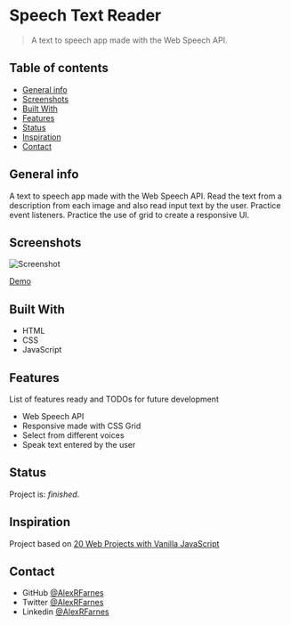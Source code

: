 # Speech Text Reader

> A text to speech app made with the Web Speech API.

## Table of contents

- [General info](#general-info)
- [Screenshots](#screenshots)
- [Built With](#built-with)
- [Features](#features)
- [Status](#status)
- [Inspiration](#inspiration)
- [Contact](#contact)

## General info

A text to speech app made with the Web Speech API. Read the text from a description from each image and also read input text by the user. Practice event listeners. Practice the use of grid to create a responsive UI.

## Screenshots

![Screenshot](https://user-images.githubusercontent.com/57517804/115818213-e3122480-a42e-11eb-9dac-f0844ddd9065.png)

[Demo](https://dreamy-kepler-997c59.netlify.app)

## Built With

- HTML
- CSS
- JavaScript

## Features

List of features ready and TODOs for future development

- Web Speech API
- Responsive made with CSS Grid
- Select from different voices
- Speak text entered by the user

## Status

Project is: _finished_.

## Inspiration

Project based on [20 Web Projects with Vanilla JavaScript](https://www.udemy.com/course/web-projects-with-vanilla-javascript/)

## Contact

- GitHub [@AlexRFarnes](https://github.com/AlexRFarnes)
- Twitter [@AlexRFarnes](https://twitter.com/alexrfarnes)
- Linkedin [@AlexRFarnes](https://www.linkedin.com/in/alexrfarnes/)

